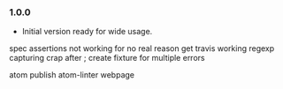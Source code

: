 ### 1.0.0
- Initial version ready for wide usage.

spec assertions not working for no real reason
get travis working
regexp capturing crap after ;
create fixture for multiple errors

atom publish
atom-linter webpage
